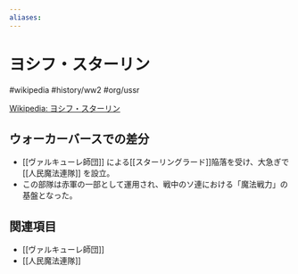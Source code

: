 ```yaml
---
aliases:
---
```

# ヨシフ・スターリン
#wikipedia  #history/ww2 #org/ussr 

[Wikipedia: ヨシフ・スターリン](https://ja.wikipedia.org/wiki/%E3%83%A8%E3%82%B7%E3%83%95%E3%83%BB%E3%82%B9%E3%82%BF%E3%83%BC%E3%83%AA%E3%83%B3)

## ウォーカーバースでの差分
- [[ヴァルキューレ師団]] による[[スターリングラード]]陥落を受け、大急ぎで [[人民魔法連隊]] を設立。  
- この部隊は赤軍の一部として運用され、戦中のソ連における「魔法戦力」の基盤となった。  

## 関連項目
- [[ヴァルキューレ師団]]  
- [[人民魔法連隊]]  